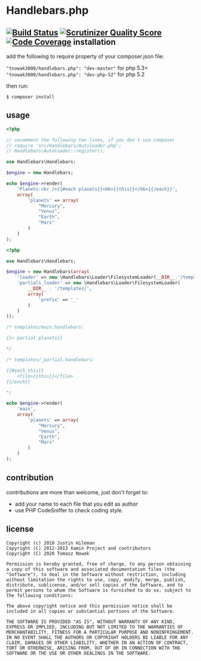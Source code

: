 Handlebars.php
==============
[![Build Status](https://travis-ci.org/XaminProject/handlebars.php.png?branch=master)](https://travis-ci.org/XaminProject/handlebars.php)
[![Scrutinizer Quality Score](https://scrutinizer-ci.com/g/XaminProject/handlebars.php/badges/quality-score.png?s=23a379f19b523498926eb3f2b60195815632e8ef)](https://scrutinizer-ci.com/g/XaminProject/handlebars.php/)
[![Code Coverage](https://scrutinizer-ci.com/g/XaminProject/handlebars.php/badges/coverage.png?s=9d6acd80ef2bda03cbd00a0cff35535614ce79ed)](https://scrutinizer-ci.com/g/XaminProject/handlebars.php/)
installation
------------

add the following to require property of your composer.json file:

`"tnowak3000/handlebars.php": "dev-master"` for php 5.3+
`"tnowak3000/handlebars.php": "dev-php-52"` for php 5.2

then run:

`$ composer install`

usage
-----

```php
<?php

// uncomment the following two lines, if you don't use composer
// require 'src/Handlebars/Autoloader.php';
// Handlebars\Autoloader::register();

use Handlebars\Handlebars;

$engine = new Handlebars;

echo $engine->render(
    'Planets:<br />{{#each planets}}<h6>{{this}}</h6>{{/each}}',
    array(
        'planets' => array(
            "Mercury",
            "Venus",
            "Earth",
            "Mars"
        )
    )
);
```

```php
<?php

use Handlebars\Handlebars;

$engine = new Handlebars(array(
    'loader' => new \Handlebars\Loader\FilesystemLoader(__DIR__.'/templates/'),
    'partials_loader' => new \Handlebars\Loader\FilesystemLoader(
        __DIR__ . '/templates/',
        array(
            'prefix' => '_'
        )
    )
));

/* templates/main.handlebars:

{{> partial planets}}

*/

/* templates/_partial.handlebars:

{{#each this}}
    <file>{{this}}</file>
{{/each}}

*/

echo $engine->render(
    'main',
    array(
        'planets' => array(
            "Mercury",
            "Venus",
            "Earth",
            "Mars"
        )
    )
);
```

contribution
------------

contributions are more than welcome, just don't forget to:

 * add your name to each file that you edit as author
 * use PHP CodeSniffer to check coding style.

license
-------

    Copyright (c) 2010 Justin Hileman
    Copyright (C) 2012-2013 Xamin Project and contributors
    Copyright (C) 2020 Tomasz Nowak

    Permission is hereby granted, free of charge, to any person obtaining a copy of this software and associated documentation files (the "Software"), to deal in the Software without restriction, including without limitation the rights to use, copy, modify, merge, publish, distribute, sublicense, and/or sell copies of the Software, and to permit persons to whom the Software is furnished to do so, subject to the following conditions:

    The above copyright notice and this permission notice shall be included in all copies or substantial portions of the Software.

    THE SOFTWARE IS PROVIDED "AS IS", WITHOUT WARRANTY OF ANY KIND, EXPRESS OR IMPLIED, INCLUDING BUT NOT LIMITED TO THE WARRANTIES OF MERCHANTABILITY, FITNESS FOR A PARTICULAR PURPOSE AND NONINFRINGEMENT. IN NO EVENT SHALL THE AUTHORS OR COPYRIGHT HOLDERS BE LIABLE FOR ANY CLAIM, DAMAGES OR OTHER LIABILITY, WHETHER IN AN ACTION OF CONTRACT, TORT OR OTHERWISE, ARISING FROM, OUT OF OR IN CONNECTION WITH THE SOFTWARE OR THE USE OR OTHER DEALINGS IN THE SOFTWARE.
